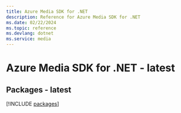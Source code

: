 ```yaml
---
title: Azure Media SDK for .NET
description: Reference for Azure Media SDK for .NET
ms.date: 02/22/2024
ms.topic: reference
ms.devlang: dotnet
ms.service: media
---
```

# Azure Media SDK for .NET - latest
## Packages - latest
[!INCLUDE [packages](media-index.md)]